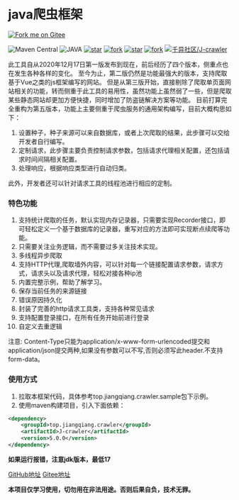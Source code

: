 # java爬虫框架
[![Fork me on Gitee](https://gitee.com/qianyi-community/J-crawler/widgets/widget_4.svg)](https://gitee.com/qianyi-community/J-crawler)

![Maven Central](https://img.shields.io/maven-central/v/top.jiangqiang.crawler/J-crawler)
![JAVA](https://img.shields.io/badge/JAVA-17+-green.svg)
[![star](https://gitee.com/qianyi-community/J-crawler/badge/star.svg?theme=dark)](https://gitee.com/qianyi-community/J-crawler/stargazers)
[![fork](https://gitee.com/qianyi-community/J-crawler/badge/fork.svg?theme=dark)](https://gitee.com/qianyi-community/J-crawler/members)
[![star](https://img.shields.io/github/stars/jiangqiang1996/J-crawler?style=social)](https://github.com/jiangqiang1996/J-crawler/stargazers)
[![fork](https://img.shields.io/github/forks/jiangqiang1996/J-crawler?style=social)](https://github.com/jiangqiang1996/J-crawler/network/members)
[![千异社区/J-crawler](https://gitee.com/qianyi-community/J-crawler/widgets/widget_card.svg?colors=4183c4,ffffff,ffffff,e3e9ed,666666,9b9b9b)](https://gitee.com/qianyi-community/J-crawler)

此工具自从2020年12月17日第一版发布到现在，前后经历了四个版本，侧重点也在发生各种各样的变化。
至今为止，第二版仍然是功能最强大的版本，支持爬取基于Vue之类的js框架编写的网站。
但是从第三版开始，直接剔除了爬取单页面网站相关的功能，转而侧重于此工具的易用性，虽然功能上虽然弱了一些，但是爬取某些静态网站却更加方便快捷，同时增加了防盗链解决方案等功能。
目前打算完全重构为第五版本，功能上主要侧重于爬虫服务的通用架构编写，目前大概构思如下：
1. 设置种子，种子来源可以来自数据库，或者上次爬取的结果，此步骤可以交给开发者自行编写。
2. 定制请求，此步骤主要负责控制请求参数，包括请求代理相关配置，还包括请求时间间隔相关配置。
3. 处理响应，根据响应类型进行自动归类。

此外，开发者还可以针对请求工具的线程池进行相应的定制。

### 特色功能

1. 支持统计爬取的任务，默认实现内存记录器，只需要实现Recorder接口，即可轻松定义一个基于数据库的记录器，重写对应的方法即可实现断点续爬等功能。
2. 只需要关注业务逻辑，而不需要过多关注技术实现。
4. 多线程异步爬取
5. 支持HTTP代理,爬取墙外内容，可以针对每一个链接配置请求参数，请求方式，请求头以及请求代理，轻松对接各种ip池
6. 内置完整示例，帮助了解学习。
7. 保存当前任务的来源链接
8. 错误原因持久化
9. 封装了完善的http请求工具类，支持各种常见请求
10. 支持配置登录接口，在所有任务开始前进行登录
11. 自定义去重逻辑

注意:
Content-Type只能为application/x-www-form-urlencoded提交和application/json提交两种,如果没有参数可以不写,否则必须写此header.不支持form-data。

### 使用方式
1. 拉取本框架代码，具体参考top.jiangqiang.crawler.sample包下示例。
2. 使用maven构建项目，引入下面依赖：
```XML
<dependency>
    <groupId>top.jiangqiang.crawler</groupId>
    <artifactId>J-crawler</artifactId>
    <version>5.0.0</version>
</dependency>
```

**如果运行报错，注意jdk版本，最低17**

[GitHub地址](https://github.com/jiangqiang1996/J-crawler)
[Gitee地址](https://gitee.com/qianyi-community/J-crawler)


**本项目仅学习使用，切勿用在非法用途。否则后果自负，技术无罪。**
